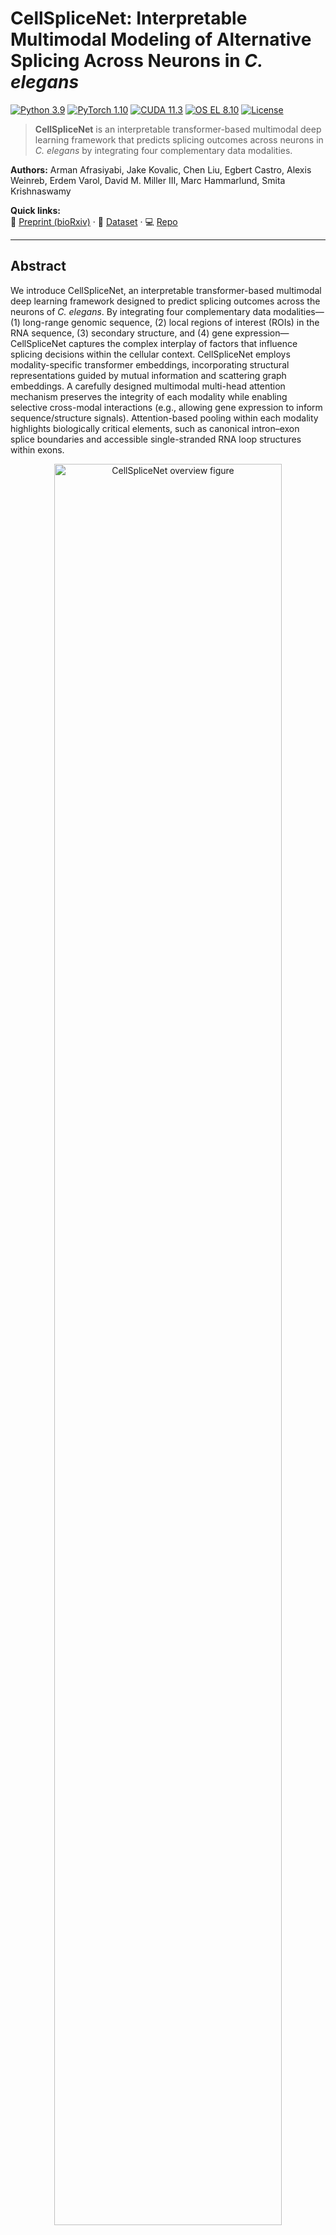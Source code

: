 # CellSpliceNet: Interpretable Multimodal Modeling of Alternative Splicing Across Neurons in *C. elegans*

[![Python 3.9](https://img.shields.io/badge/python-3.9-blue.svg)](https://www.python.org/)
[![PyTorch 1.10](https://img.shields.io/badge/PyTorch-1.10-EE4C2C.svg)](https://pytorch.org/)
[![CUDA 11.3](https://img.shields.io/badge/CUDA-11.3-green.svg)](https://developer.nvidia.com/cuda-toolkit)
[![OS EL 8.10](https://img.shields.io/badge/OS-Enterprise%20Linux%208.10-lightgrey.svg)](#requirements)
[![License](https://img.shields.io/badge/License-see%20LICENSE-informational.svg)](#license)

> **CellSpliceNet** is an interpretable transformer-based multimodal deep learning framework that predicts splicing outcomes across neurons in *C. elegans* by integrating four complementary data modalities.

**Authors:** Arman Afrasiyabi, Jake Kovalic, Chen Liu, Egbert Castro, Alexis Weinreb, Erdem Varol, David M. Miller III, Marc Hammarlund, Smita Krishnaswamy

**Quick links:**  
📄 [Preprint (bioRxiv)](https://www.biorxiv.org/content/10.1101/2025.06.22.660966v1) · 🧪 [Dataset](https://github.com/KrishnaswamyLab/CellSpliceNet-dataset) · 💻 [Repo](https://github.com/KrishnaswamyLab/CellSpliceNet) 

---

## Abstract

We introduce CellSpliceNet, an interpretable transformer-based multimodal deep learning framework designed to predict splicing outcomes across the neurons of *C. elegans*. By integrating four complementary data modalities—(1) long-range genomic sequence, (2) local regions of interest (ROIs) in the RNA sequence, (3) secondary structure, and (4) gene expression—CellSpliceNet captures the complex interplay of factors that influence splicing decisions within the cellular context. CellSpliceNet employs modality-specific transformer embeddings, incorporating structural representations guided by mutual information and scattering graph embeddings. A carefully designed multimodal multi-head attention mechanism preserves the integrity of each modality while enabling selective cross-modal interactions (e.g., allowing gene expression to inform sequence/structure signals). Attention-based pooling within each modality highlights biologically critical elements, such as canonical intron–exon splice boundaries and accessible single-stranded RNA loop structures within exons.

<p align="center">
  <img src="./CellSpliceNet.png" alt="CellSpliceNet overview figure" width="85%">
</p>

---

## Highlights

- **Multimodal fusion:** sequence (global + ROI), secondary structure, and gene expression.  
- **Interpretable attention:** modality-specific pooling surfaces biologically relevant signals (e.g., splice boundaries, loop accessibility).  
- **Selective cross-modal attention:** preserves modality integrity while enabling targeted information flow.   

---

## Table of Contents

- [Repository Structure](#repository-structure)  
- [Requirements](#requirements)  
- [Installation](#installation)  
- [Data: Download & Configure](#data-download--configure)  
- [Quickstart: Train & Validate](#quickstart-train--validate)  
- [Pretrained Weights](#pretrained-weights)  
- [Troubleshooting](#troubleshooting)  
- [Contributing](#contributing)  
- [License](#license)  
- [Citation](#citation)

---

## Repository Structure

```
CellSpliceNet/
  src/
    data/           # datasets + dataloaders
    models/         # model definitions (transformers, heads, etc.)
    nn/             # neural modules and layers
    utils/          # logging, seeding, config helpers, misc
    viz/            # visualization utilities for results/attention maps
    train.py        # train/eval loops
  pp/               # (optional) pre/post-processing assets; preprocessed data provided
  requirements.txt
  LICENSE
  README.md
```

---

## Requirements

- **OS:** Enterprise Linux 8.10 (other modern Linux distros likely fine)  
- **Python:** 3.9.18  
- **CUDA:** 11.3.1 (for GPU training)  
- **PyTorch:** 1.10.2  
- **Dependencies:** see `requirements.txt` *(or `environment.yml` if provided)*

---

## Installation

### 1) Clone
```bash
git clone https://github.com/KrishnaswamyLab/CellSpliceNet
cd CellSpliceNet
```

### 2) Environment (choose one)

**Conda (recommended)**
```bash
# If your HPC requires modules, load them first (otherwise skip):
# module load CUDA/11.3.1 CUDAcore/11.3.1 cuDNN/8.2.1.32-CUDA-11.3.1

# Option A: from environment.yml (if present)
conda env create -f environment.yml -n CellSpliceNet

# Option B: from requirements.txt
conda create -n CellSpliceNet python=3.9
conda activate CellSpliceNet
pip install -r requirements.txt

# Install PyTorch matching your CUDA (example for CUDA 11.3):
# (Adjust to your platform if needed)
pip install torch==1.10.2 torchvision==0.11.3 torchaudio==0.10.2
```

**Virtualenv**
```bash
python3.9 -m venv .venv
source .venv/bin/activate
pip install -r requirements.txt
```

> **Tip:** If you see a CUDA version mismatch at runtime, reinstall PyTorch with the correct CUDA build.

---

## Data: Download & Configure

1. Download the dataset: **[CellSpliceNet-dataset](https://github.com/KrishnaswamyLab/CellSpliceNet-dataset)**  
2. Set the dataset root in `src/args.py`:
   ```python
   dataset_root = "/path/to/your/dataset"
   ```
   *(If the code supports CLI/environment overrides in your fork, you can use those instead; otherwise edit `args.py`.)*

---

## Quickstart: Train & Validate

Run the default training loop (includes validation as configured):
```bash
python src/train.py
```

- Logs, checkpoints, and metrics will be saved as defined in `src/utils` (and/or your config).
- For experiment control (epochs, batch size, etc.), update `src/args.py` (or your config system if present).

---

## Pretrained Weights

A pretrained model is available here: **[CellSpliceNet.pth](https://drive.google.com/drive/folders/1pVfKlGspW1sOB1W-rr9SQD_qas4u8uhy?usp=drive_link)**.  
Download the weights and point your configuration/checkpoint loader to the file path per your setup.

---

## Troubleshooting

- **CUDA mismatch / “CUDA driver version is insufficient”:**  
  Ensure your installed PyTorch build matches your system CUDA (or use the CPU build).
- **Out of GPU memory:**  
  Reduce `batch_size` and/or sequence length; consider gradient accumulation or mixed precision (AMP).
- **Dataset path errors:**  
  Double-check `dataset_root` in `src/args.py` and that the expected subfolders/files exist.
- **Image not rendering in README:**  
  Confirm the filename is exactly `CellSplceNet.png` in the repository root (case-sensitive on Linux).

---

## Contributing

Contributions are welcome! Please open an issue to discuss major changes. For pull requests:
1. Fork the repo and create a feature branch.  
2. Add or update tests if applicable.  
3. Ensure style/formatting is consistent.  
4. Open a PR with a clear description and motivation.

---

## License

This project is distributed under the terms specified in the **[LICENSE](https://github.com/KrishnaswamyLab/CellSpliceNet/blob/main/LICENSE.md)** file.

---

## Citation

If you use this repository, models, or ideas in your research, please cite:

```bibtex
@article{Afrasiyabi2025CellSpliceNet,
  title   = {CellSpliceNet: Interpretable Multimodal Modeling of Alternative Splicing Across Neurons in C. elegans},
  author  = {Afrasiyabi, Arman and Kovalic, Jake and Liu, Chen and Castro, Egbert and Weinreb, Alexis and Varol, Erdem and Miller, David M., III and Hammarlund, Marc and Krishnaswamy, Smita},
  journal = {bioRxiv},
  year    = {2025},
  doi     = {10.1101/2025.06.22.660966},
  url     = {https://www.biorxiv.org/content/10.1101/2025.06.22.660966v1}
}
```
